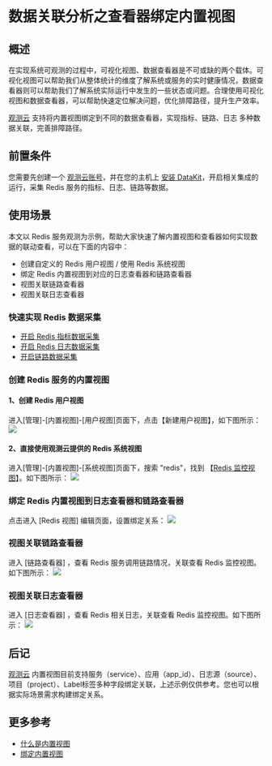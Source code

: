 # 数据关联分析之查看器绑定内置视图
## 概述

在实现系统可观测的过程中，可视化视图、数据查看器是不可或缺的两个载体。可视化视图可以帮助我们从整体统计的维度了解系统或服务的实时健康情况，数据查看器则可以帮助我们了解系统实际运行中发生的一些状态或问题。合理使用可视化视图和数据查看器，可以帮助快速定位解决问题，优化排障路径，提升生产效率。

[观测云](https://www.guance.com/) 支持将内置视图绑定到不同的数据查看器，实现指标、链路、日志 多种数据关联，完善排障路径。

## 前置条件
您需要先创建一个 [观测云账号](https://www.guance.com)，并在您的主机上 [安装 DataKit](../../datakit/datakit-install.md)，开启相关集成的运行，采集 Redis 服务的指标、日志、链路等数据。
## 使用场景

本文以 Redis 服务观测为示例，帮助大家快速了解内置视图和查看器如何实现数据的联动查看，可以在下面的内容中：

- 创建自定义的 Redis 用户视图 / 使用 Redis 系统视图
- 绑定 Redis 内置视图到对应的日志查看器和链路查看器
- 视图关联链路查看器
- 视图关联日志查看器

### 快速实现 Redis 数据采集

- [开启 Redis 指标数据采集](../../datakit/redis.md)
- [开启 Redis 日志数据采集](../../datakit/redis.md#redis-logging)
- [开启链路数据采集](../../datakit/ddtrace.md)
### 创建 Redis 服务的内置视图
#### 1、创建 Redis 用户视图
进入[管理]-[内置视图]-[用户视图]页面下，点击【新建用户视图】，如下图所示：
![](../img/创建Redis用户视图.gif)

#### 2、直接使用观测云提供的 Redis 系统视图
进入[管理]-[内置视图]-[系统视图]页面下，搜索 "redis"，找到 【[Redis 监控视图](https://www.yuque.com/dataflux/integrations/ax1a2w)】。如下图所示：
![](../img/使用系统视图.gif)

### 绑定 Redis 内置视图到日志查看器和链路查看器
点击进入 [Redis 视图] 编辑页面，设置绑定关系：
![](../img/绑定Redis内置视图.gif)

### 视图关联链路查看器
进入 [链路查看器] ，查看 Redis 服务调用链路情况，关联查看 Redis 监控视图。如下图所示：
![](../img/关联链路查看器.gif)

### 视图关联日志查看器
进入 [日志查看器] ，查看 Redis 相关日志，关联查看 Redis 监控视图。如下图所示：
![](../img/关联日志查看器.gif)

## 后记
[观测云](https://www.guance.com/) 内置视图目前支持服务（service）、应用（app_id）、日志源（source）、项目（project）、Label标签多种字段绑定关联，上述示例仅供参考。您也可以根据实际场景需求构建绑定关系。

## 更多参考

- [什么是内置视图](../../scene/built-in-view.md)
- [绑定内置视图](../../scene/built-in-view/bind-view.md)

